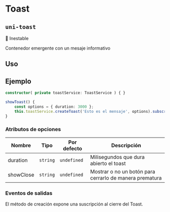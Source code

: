 Toast
===================
`uni-toast`
---
:red_circle: Inestable

Contenedor emergente con un mesaje informativo

## Uso

## Ejemplo

```typescript
constructor( private toastService: ToastService ) { }

showToast() {
    const options = { duration: 3000 };
    this.toastService.createToast('Esto es el mensaje', options).subscribe();
}
```

### Atributos de opciones

| Nombre    | Tipo         | Por defecto | Descripción 
| --------- | ------------ | ----------- | -----------
| duration  | `string`     | `undefined` | Milisegundos que dura abierto el toast
| showClose | `string`     | `undefined` | Mostrar o no un botón para cerrarlo de manera prematura

### Eventos de salidas

El método de creación expone una suscripción al cierre del Toast.
